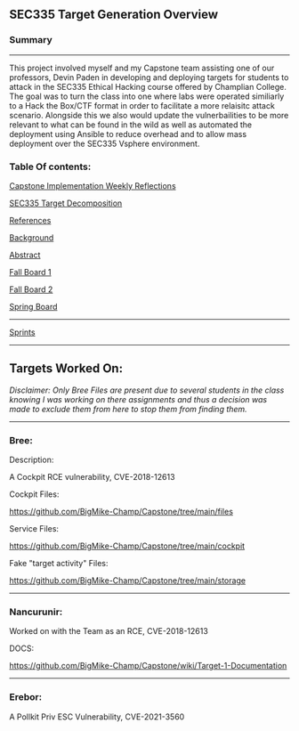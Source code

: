 
## SEC335 Target Generation Overview

### Summary
***
This project involved myself and my Capstone team assisting one of our professors, Devin Paden in developing and deploying targets for students to attack in the SEC335 Ethical Hacking course offered by Champlian College. The goal was to turn the class into one where labs were operated similiarly to a Hack the Box/CTF format in order to facilitate a more relaisitc attack scenario. Alongside this we also would update the vulnerbailities to be more relevant to what can be found in the wild as well as automated the deployment using Ansible to reduce overhead and to allow mass deployment over the SEC335 Vsphere environment.

### Table Of contents:

[Capstone Implementation Weekly Reflections](https://github.com/BigMike-Champ/Capstone/wiki/Capstone-Implementation-Weekly-Reflections)

[SEC335 Target Decomposition](https://github.com/BigMike-Champ/Capstone/wiki/SEC335-Target-Decomposition)

[References](https://github.com/BigMike-Champ/Capstone/wiki/References)

[Background](https://github.com/BigMike-Champ/Capstone/wiki/Background-and-History)

[Abstract](https://github.com/BigMike-Champ/Capstone/wiki/Abstract%2C-Problem%2C-and-Purpose)

[Fall Board 1](https://github.com/BigMike-Champ/Capstone/projects/1)

[Fall Board 2](https://github.com/BigMike-Champ/Capstone/projects/2)

[Spring Board](https://github.com/BigMike-Champ/Capstone/projects/3)

***

[Sprints](https://github.com/BigMike-Champ/Capstone/wiki/Sprints)
***
## Targets Worked On:

*Disclaimer: Only Bree Files are present due to several students in the class knowing I was working on there assignments and thus a decision was made to exclude them from here to stop them from finding them.*
***
### Bree:

Description:

A Cockpit RCE vulnerability, CVE-2018-12613

Cockpit Files:

https://github.com/BigMike-Champ/Capstone/tree/main/files

Service Files:

https://github.com/BigMike-Champ/Capstone/tree/main/cockpit

Fake "target activity" Files:

https://github.com/BigMike-Champ/Capstone/tree/main/storage

***

### Nancurunir:

Worked on with the Team as an RCE, CVE-2018-12613

DOCS:

https://github.com/BigMike-Champ/Capstone/wiki/Target-1-Documentation

***
### Erebor:

A Pollkit Priv ESC Vulnerability, CVE-2021-3560 
